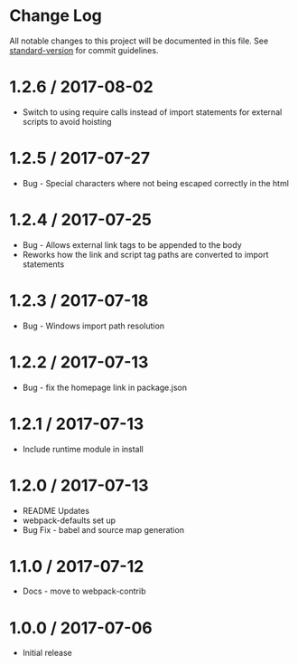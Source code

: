 # Change Log

All notable changes to this project will be documented in this file. See [standard-version](https://github.com/conventional-changelog/standard-version) for commit guidelines.

1.2.6 / 2017-08-02
==================

 * Switch to using require calls instead of import statements for external scripts to avoid hoisting

1.2.5 / 2017-07-27
==================

  * Bug - Special characters where not being escaped correctly in the html

1.2.4 / 2017-07-25
==================

  * Bug - Allows external link tags to be appended to the body
  * Reworks how the link and script tag paths are converted to import statements
  
1.2.3 / 2017-07-18
==================

  * Bug - Windows import path resolution

1.2.2 / 2017-07-13
==================

  * Bug - fix the homepage link in package.json

1.2.1 / 2017-07-13
==================

  * Include runtime module in install

1.2.0 / 2017-07-13
==================

  * README Updates
  * webpack-defaults set up
  * Bug Fix - babel and source map generation
  
1.1.0 / 2017-07-12
==================

  * Docs - move to webpack-contrib

1.0.0 / 2017-07-06
==================

  * Initial release

